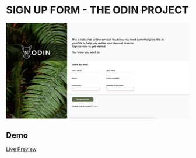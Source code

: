 
# SIGN UP FORM - THE ODIN PROJECT




![Screenshot](preview.png)

  
## Demo

[Live Preview](https://aysenurtatli.github.io/sign-up-form/)

  